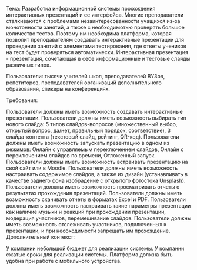 Тема: Разработка информационной системы прохождения интерактивных презентаций и ее интерфейса.
Многие преподаватели сталкиваются с проблемами незаинтересованности учащихся из-за монотонности занятий, а также с необходимотью проверять большое количество тестов. Поэтому им необходима платформа, которая позволит преподавателям создавать интерактивные презентации для проведения занятий с элементами тестирования, где ответы учеников на тест будет проверяться автоматически. Интерактивная презентация - презентация, сочетающая в себе информационные и тестовые слайды различных типов.

Пользователи: тысячи учителей школ, преподавателей ВУЗов, репетиторов, преподавателей организаций дополнительного образования, спикеры на конференциях.

Требования:

Пользователи должны иметь возможность создавать интерактивные презентации.
Пользователи должны иметь возможность выбирать тип нового слайда: 5 типов слайдов-вопросов (множественный выбор, открытый вопрос, да/нет, правильный порядок, соответствие), 3 слайда-контента (текстовый слайд, рейтинг, QR-код).
Пользователи должны иметь возможность запускать презентацию в одном из режимов: Онлайн с управляемым переключением слайдов, Онлайн с переключением слайдов по времени, Отложенный запуск.
Пользователи должны иметь возможность встраивать презентацию на свой сайт или в Moodle.
Пользователи должны иметь возможность настраивать содержимое слайдов, а также их дизайн (устанавливать в качестве заднего фона изобрадение с открытого фотостока Unsplash).
Пользователи должны иметь возможность просматривать отчеты о результатах прохождения презентаций.
Пользователи должны иметь возможность скачивать отчеты в форматах Excel и PDF.
Пользователи должны иметь возможность настраивать такие параметры презентации как наличие музыки и реакций при прохождении презентации, модерация участников, перемешивание слайдов.
Пользователи должны иметь возможность отслеживать участников, подключенных к презентации, и при необходимости запрещать им прохождение.
Дополнительный контекст:

У компании небольшой бюджет для реализации системы.
У компании сжатые сроки для реализации системы.
Платформа должна быть удобна при работе с мобильного устройства.
